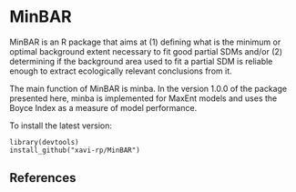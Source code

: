 # MinBAR

MinBAR is an R package that aims at (1) defining what is the minimum or optimal background extent necessary to fit good partial SDMs and/or (2) determining if the background area used to fit a partial SDM is reliable enough to extract ecologically relevant conclusions from it.

The main function of MinBAR is minba. In the version 1.0.0 of the package presented here, minba is implemented for MaxEnt models and uses the Boyce Index as a measure of model performance. 


To install the latest version:

```
library(devtools)
install_github("xavi-rp/MinBAR")
```



## References



